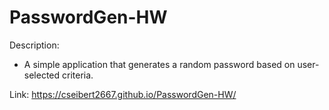 # PasswordGen-HW

Description:
- A simple application that generates a random password based on user-selected criteria.

Link:  https://cseibert2667.github.io/PasswordGen-HW/
